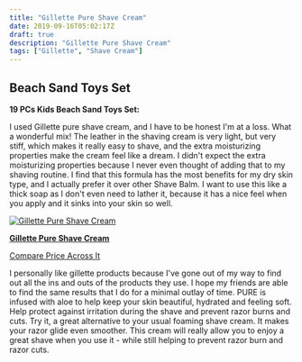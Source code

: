 ```yaml
---
title: "Gillette Pure Shave Cream"
date: 2019-09-16T05:02:17Z
draft: true
description: "Gillette Pure Shave Cream"
tags: ["Gillette", "Shave Cream"]
---
```



## Beach Sand Toys Set
**19 PCs Kids Beach Sand Toys Set:**

I used Gillette pure shave cream, and I have to be honest I'm at a loss. What a wonderful mix! The leather in the shaving cream is very light, but very stiff, which makes it really easy to shave, and the extra moisturizing properties make the cream feel like a dream. I didn't expect the extra moisturizing properties because I never even thought of adding that to my shaving routine. I find that this formula has the most benefits for my dry skin type, and I actually prefer it over other Shave Balm. I want to use this like a thick soap as I don't even need to lather it, because it has a nice feel when you apply and it sinks into your skin so well.

[![Gillette Pure Shave Cream](https://images-na.ssl-images-amazon.com/images/I/6153bIqHqYL._SX679_.jpg)](https://www.amazon.com/PURE-Gillette-Shaving-Cream-Ounce/dp/B07PVCFMSL)

[**Gillette Pure Shave Cream**](https://www.amazon.com/PURE-Gillette-Shaving-Cream-Ounce/dp/B07PVCFMSL)


[Compare Price Across It](http://comparepriceacross.com:1313/Beauty?sqr=gillete%20pure%20shave%20cream)

<!--more-->

<script async src="https://pagead2.googlesyndication.com/pagead/js/adsbygoogle.js"></script>
<!-- cpa -->
<ins class="adsbygoogle"
     style="display:block"
     data-ad-client="ca-pub-2843564932689995"
     data-ad-slot="3526097725"
     data-ad-format="auto"
     data-full-width-responsive="true"></ins>
<script>
     (adsbygoogle = window.adsbygoogle || []).push({});
</script>

I personally like gillette products because I've gone out of my way to find out all the ins and outs of the products they use. I hope my friends are able to find the same results that I do for a minimal outlay of time. PURE is infused with aloe  to help keep your skin beautiful, hydrated and feeling soft.
Help protect against irritation during the shave and prevent razor burns and cuts. Try it, a great alternative to your usual foaming shave cream. It makes your razor glide even smoother. This cream will really allow you to enjoy a great shave when you use it - while still helping to prevent razor burn and razor cuts.
